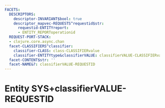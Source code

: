 ```yaml
---
FACETS:
  DESCRIPTORS:
    descriptor-INVARIANT$bool: true
    descriptor_mapvec-REQUESTS^requestid$str:
      requestid-ENTITYreport:
      - ENTITY_REPORToperationid
  REQUEST-PORT-STACK:
  - clojure.core.async.chan
  facet-CLASSIFIERS^classifier:
    classifier-CLASS: class-CLASSIFIERvalue
    classifier-ENTITYtype&classifierVALUE: classifierVALUE-CLASSIFIERvalue
  facet-CONTENT$str: ''
  facet-NAME&?: classifierVALUE-REQUESTID
---
```

# Entity SYS+classifierVALUE-REQUESTID

